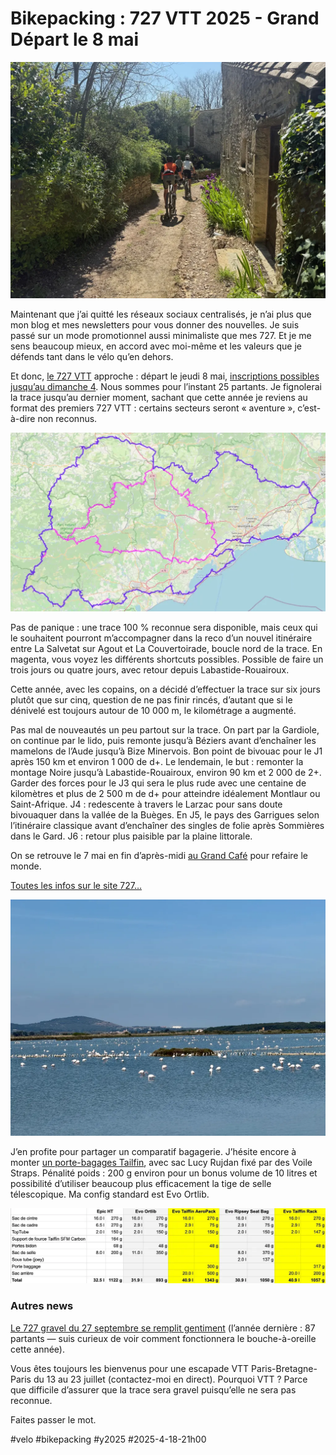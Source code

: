 # Bikepacking : 727 VTT 2025 - Grand Départ le 8 mai

![Vacquiere](_i/2025-04-10-115741-VacquiresetAspres.webp)

Maintenant que j’ai quitté les réseaux sociaux centralisés, je n’ai plus que mon blog et mes newsletters pour vous donner des nouvelles. Je suis passé sur un mode promotionnel aussi minimaliste que mes 727. Et je me sens beaucoup mieux, en accord avec moi-même et les valeurs que je défends tant dans le vélo qu’en dehors.

Et donc, [le 727 VTT](https://727bikepacking.fr/727/) approche : départ le jeudi 8 mai, [inscriptions possibles jusqu’au dimanche 4](https://www.helloasso.com/associations/ec-poussan/evenements/o727-2025). Nous sommes pour l’instant 25 partants. Je fignolerai la trace jusqu’au dernier moment, sachant que cette année je reviens au format des premiers 727 VTT : certains secteurs seront « aventure », c’est-à-dire non reconnus.

![Map](_i/mapo727.webp)

Pas de panique : une trace 100 % reconnue sera disponible, mais ceux qui le souhaitent pourront m’accompagner dans la reco d’un nouvel itinéraire entre La Salvetat sur Agout et La Couvertoirade, boucle nord de la trace. En magenta, vous voyez les différents shortcuts possibles. Possible de faire un trois jours ou quatre jours, avec retour depuis Labastide-Rouairoux.

Cette année, avec les copains, on a décidé d’effectuer la trace sur six jours plutôt que sur cinq, question de ne pas finir rincés, d’autant que si le dénivelé est toujours autour de 10 000 m, le kilométrage a augmenté.

Pas mal de nouveautés un peu partout sur la trace. On part par la Gardiole, on continue par le lido, puis remonte jusqu’à Béziers avant d’enchaîner les mamelons de l’Aude jusqu’à Bize Minervois. Bon point de bivouac pour le J1 après 150 km et environ 1 000 de d+. Le lendemain, le but : remonter la montage Noire jusqu’à Labastide-Rouairoux, environ 90 km et 2 000 de 2+. Garder des forces pour le J3 qui sera le plus rude avec une centaine de kilomètres et plus de 2 500 m de d+ pour atteindre idéalement Montlaur ou Saint-Afrique. J4 : redescente à travers le Larzac pour sans doute bivouaquer dans la vallée de la Buèges. En J5, le pays des Garrigues selon l’itinéraire classique avant d’enchaîner des singles de folie après Sommières dans le Gard. J6 : retour plus paisible par la plaine littorale.

On se retrouve le 7 mai en fin d’après-midi [au Grand Café](https://727bikepacking.fr/access/) pour refaire le monde.

[Toutes les infos sur le site 727…](https://727bikepacking.fr/)

![Frontignan](_i/2025-04-08-155448-FrontignanetVilleneuve-ls-Maguelone.webp)

J’en profite pour partager un comparatif bagagerie. J’hésite encore à monter [un porte-bagages Tailfin](https://www.tailfin.cc/pannier-rack/?v=82a9e4d26595), avec sac Lucy Rujdan fixé par des Voile Straps. Pénalité poids : 200 g environ pour un bonus volume de 10 litres et possibilité d’utiliser beaucoup plus efficacement la tige de selle télescopique. Ma config standard est Evo Ortlib.

![Comparatif](_i/comparatif.webp)

### Autres news

[Le 727 gravel du 27 septembre se remplit gentiment](https://727bikepacking.fr/g727-Grand-Depart/) (l’année dernière : 87 partants — suis curieux de voir comment fonctionnera le bouche-à-oreille cette année).

Vous êtes toujours les bienvenus pour une escapade VTT Paris-Bretagne-Paris du 13 au 23 juillet (contactez-moi en direct). Pourquoi VTT ? Parce que difficile d’assurer que la trace sera gravel puisqu’elle ne sera pas reconnue.

Faites passer le mot.

#velo #bikepacking #y2025 #2025-4-18-21h00
